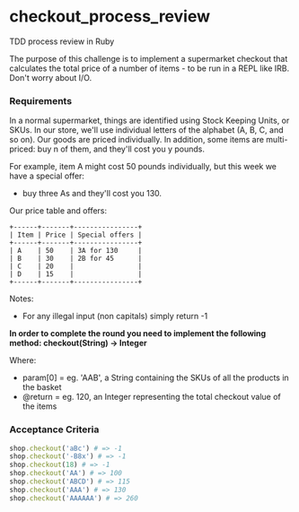 # checkout_process_review
TDD process review in Ruby

The purpose of this challenge is to implement a supermarket checkout that calculates the total price of a number of items - to be run in a REPL like IRB. Don't worry about I/O.


### Requirements
In a normal supermarket, things are identified using Stock Keeping Units, or SKUs.
In our store, we'll use individual letters of the alphabet (A, B, C, and so on).
Our goods are priced individually. In addition, some items are multi-priced: buy n of them, and they'll cost you y pounds.

For example, item A might cost 50 pounds individually, but this week we have a special offer:
- buy three As and they'll cost you 130.

Our price table and offers:
```
+------+-------+----------------+
| Item | Price | Special offers |
+------+-------+----------------+
| A    | 50    | 3A for 130     |
| B    | 30    | 2B for 45      |
| C    | 20    |                |
| D    | 15    |                |
+------+-------+----------------+
```

Notes:
 - For any illegal input (non capitals) simply return -1

**In order to complete the round you need to implement the following method:
     checkout(String) -> Integer**

Where:
 - param[0] = eg. 'AAB', a String containing the SKUs of all the products in the basket
 - @return = eg. 120, an Integer representing the total checkout value of the items

### Acceptance Criteria

```ruby
shop.checkout('aBc') # => -1
shop.checkout('-B8x') # => -1
shop.checkout(18) # => -1
shop.checkout('AA') # => 100
shop.checkout('ABCD') # => 115
shop.checkout('AAA') # => 130
shop.checkout('AAAAAA') # => 260
```
